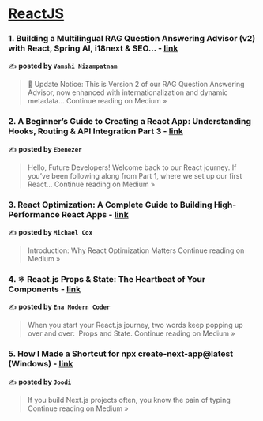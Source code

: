 
<h1><a href=https://medium.com/tag/reactjs/recommended target="_blank" rel="noopener noreferrer">ReactJS</a></h1>
<h3>1.  Building a Multilingual RAG Question Answering Advisor (v2) with React, Spring AI, i18next & SEO… - <a href="https://medium.com/@vamshinizampatnam/building-a-multilingual-rag-question-answering-advisor-v2-with-react-spring-ai-i18next-seo-656dcf146ec3?source=rss------reactjs-5" target="_blank" rel="noopener noreferrer">link</a></h3>

✍️ **posted by `Vamshi Nizampatnam`**

<blockquote>🔄 Update Notice: This is Version 2 of our RAG Question Answering Advisor, now enhanced with internationalization and dynamic metadata…
Continue reading on Medium »</blockquote>

<h3>2. A Beginner’s Guide to Creating a React App: Understanding Hooks, Routing & API Integration Part 3 - <a href="https://medium.com/@Ukeziebenezer/a-beginners-guide-to-creating-a-react-app-understanding-hooks-routing-api-integration-part-3-df1121642e42?source=rss------reactjs-5" target="_blank" rel="noopener noreferrer">link</a></h3>

✍️ **posted by `Ebenezer`**

<blockquote>Hello, Future Developers! Welcome back to our React journey. If you’ve been following along from Part 1, where we set up our first React…
Continue reading on Medium »</blockquote>

<h3>3. React Optimization: A Complete Guide to Building High-Performance React Apps - <a href="https://medium.com/@michael_41766/react-optimization-a-complete-guide-to-building-high-performance-react-apps-5679812ad2ae?source=rss------reactjs-5" target="_blank" rel="noopener noreferrer">link</a></h3>

✍️ **posted by `Michael Cox`**

<blockquote>Introduction: Why React Optimization Matters
Continue reading on Medium »</blockquote>

<h3>4. ⚛️ React.js Props & State: The Heartbeat of Your Components - <a href="https://medium.com/@TheEnaModernCoder/%EF%B8%8F-react-js-props-state-the-heartbeat-of-your-components-ff094644cbcc?source=rss------reactjs-5" target="_blank" rel="noopener noreferrer">link</a></h3>

✍️ **posted by `Ena Modern Coder`**

<blockquote>When you start your React.js journey, two words keep popping up over and over:
 Props and State.
Continue reading on Medium »</blockquote>

<h3>5. How I Made a Shortcut for npx create-next-app@latest (Windows) - <a href="https://joodi.medium.com/how-i-made-a-shortcut-for-npx-create-next-app-latest-windows-ff3ce08ca326?source=rss------reactjs-5" target="_blank" rel="noopener noreferrer">link</a></h3>

✍️ **posted by `Joodi`**

<blockquote>If you build Next.js projects often, you know the pain of typing
Continue reading on Medium »</blockquote>

